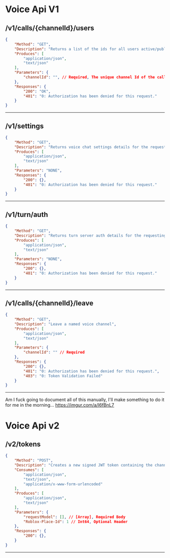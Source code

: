 # Voice Api V1

## /v1/calls/{channelId}/users

```json
{
    "Method": "GET",
    "Description": "Returns a list of the ids for all users active/publishing in a call (except for the user making the request)",
    "Produces": [
        "application/json",
        "text/json"
    ],
    "Parameters": {
        "channelId": "", // Required, The unique channel Id of the call
    },
    "Responses": {
        "200": "OK",
        "401": "0: Authorization has been denied for this request."
    }
}
```
<hr>

## /v1/settings

```json
{
    "Method": "GET",
    "Description": "Returns voice chat settings details for the requesting user",
    "Produces": [
        "application/json",
        "text/json"
    ],
    "Parameters": "NONE",
    "Responses": {
        "200": {},
        "401": "0: Authorization has been denied for this request."
    }
}
```
<hr>

## /v1/turn/auth

```json
{
    "Method": "GET",
    "Description": "Returns turn server auth details for the requesting user",
    "Produces": [
        "application/json",
        "text/json"
    ],
    "Parameters": "NONE",
    "Responses": {
        "200": {},
        "401": "0: Authorization has been denied for this request."
    }
}
```
<hr>

## /v1/calls/{channelId}/leave

```json
{
    "Method": "GET",
    "Description": "Leave a named voice channel",
    "Produces": [
        "application/json",
        "text/json"
    ],
    "Parameters": {
        "channelId": "" // Required
    },
    "Responses": {
        "200": {},
        "401": "0: Authorization has been denied for this request.",
        "403": "0: Token Validation Failed"
    }
}
```
<hr>

Am I fuck going to document all of this manually, I'll make something to do it for me in the morning... https://imgur.com/a/I6fBnL7

# Voice Api v2

## /v2/tokens

```json
{
    "Method": "POST",
    "Description": "Creates a new signed JWT token containing the channel and user details from the request.",
    "Consumes": [
        "application/json",
        "text/json",
        "application/x-www-form-urlencoded"
    ],
    "Produces": [
        "application/json",
        "text/json"
    ],
    "Parameters": {
        "requestModel": [], // [Array], Required Body
        "Roblox-Place-Id": 1 // Int64, Optional Header
    },
    "Responses": {
        "200": {},
    }
}
```
<hr>